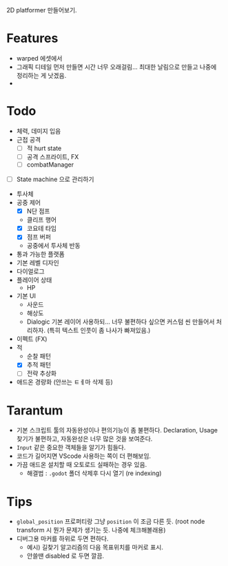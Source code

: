 

2D platformer 만들어보기.




# Features

- warped 에셋에서
- 그래픽 디테일 먼저 만들면 시간 너무 오래걸림... 최대한 날림으로 만들고 나중에 정리하는 게 낫겠음.
- 

# Todo

- 체력, 데미지 입음
- 근접 공격
	- [ ] 적 hurt state
	- [ ] 공격 스프라이트, FX
	- [ ] combatManager
- [ ] State machine 으로 관리하기
- 투사체
- 공중 제어
	- [x] N단 점프
	- 클리프 행어
	- [x]  코요테 타임
	- [x] 점프 버퍼
	- 공중에서 투사체 반동
- 통과 가능한 플랫폼
- 기본 레벨 디자인
- 다이얼로그
- 플레이어 상태
	- HP
- 기본 UI
	- 사운드
	- 해상도
	- Dialogic 기본 레이어 사용하되... 너무 불편하다 싶으면 커스텀 씬 만들어서 처리하자. (특히 텍스트 인풋이 좀 나사가 빠져있음.)
- 이펙트 (FX)
- 적
	- 순찰 패턴
	- [x] 추적 패턴
	- [ ] 전략 추상화
- 애드온 경량화 (안쓰는 ㅌㅔ마 삭제 등)

# Tarantum

- 기본 스크립트 툴의 자동완성이나 편의기능이 좀 불편하다. Declaration, Usage 찾기가 불편하고, 자동완성은 너무 많은 것을 보여준다.
- `Input` 같은 중요한 객체들을 알기가 힘들다.
- 코드가 길어지면 VScode 사용하는 쪽이 더 편해보임.
- 가끔 애드온 설치할 때 오토로드 실패하는 경우 있음.
	- 해결법 : `.godot` 폴더 삭제후 다시 열기 (re indexing)


# Tips

- `global_position` 프로퍼티랑 그냥 `position` 이 조금 다른 듯. (root node transform 시 뭔가 문제가 생기는 듯. 나중에 체크해볼래용)
- 디버그용 마커를 하위로 두면 편하다.
	- 예시) 길찾기 알고리즘의 다음 목표위치를 마커로 표시.
	- 안쓸땐 disabled 로 두면 깔끔.